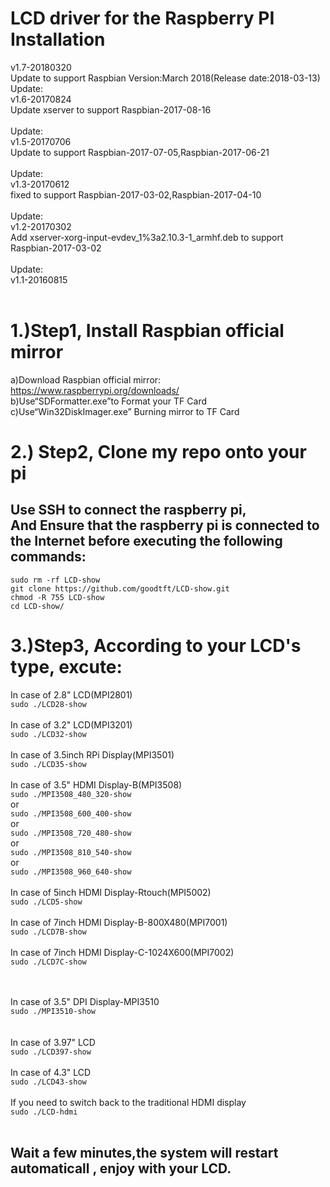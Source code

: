LCD driver for the Raspberry PI Installation<br>
====================================================
v1.7-20180320<br>
Update to support Raspbian Version:March 2018(Release date:2018-03-13)
Update: <br>
  v1.6-20170824<br>
  Update xserver to support Raspbian-2017-08-16<br><br>
Update: <br>
  v1.5-20170706<br>
  Update to support Raspbian-2017-07-05,Raspbian-2017-06-21<br><br>
Update: <br>
  v1.3-20170612<br>
  fixed to support Raspbian-2017-03-02,Raspbian-2017-04-10<br><br>
Update: <br>
  v1.2-20170302<br>
  Add xserver-xorg-input-evdev_1%3a2.10.3-1_armhf.deb to support Raspbian-2017-03-02<br><br>
Update: <br>
  v1.1-20160815<br><br>
  
1.)Step1, Install Raspbian official mirror <br>
====================================================
  a)Download Raspbian official mirror:<br>
  https://www.raspberrypi.org/downloads/<br>
  b)Use“SDFormatter.exe”to Format your TF Card<br>
  c)Use“Win32DiskImager.exe” Burning mirror to TF Card<br>
     
2.) Step2, Clone my repo onto your pi<br>
====================================================
Use SSH to connect the raspberry pi, <br>
And Ensure that the raspberry pi is connected to the Internet before executing the following commands:
-----------------------------------------------------------------------------------------------------

```sudo rm -rf LCD-show```<br>
```git clone https://github.com/goodtft/LCD-show.git```<br>
```chmod -R 755 LCD-show```<br>
```cd LCD-show/```<br>
  
3.)Step3, According to your LCD's type, excute:
====================================================
In case of 2.8" LCD(MPI2801)<br>
  ```sudo ./LCD28-show```<br><br>
In case of 3.2" LCD(MPI3201)<br>
  ```sudo ./LCD32-show```<br><br>
In case of 3.5inch RPi Display(MPI3501)<br>
  ```sudo ./LCD35-show```<br><br>
In case of 3.5" HDMI Display-B(MPI3508)<br>
  ```sudo ./MPI3508_480_320-show```<br>
  or<br>
  ```sudo ./MPI3508_600_400-show```<br>
  or<br>
  ```sudo ./MPI3508_720_480-show```<br>
  or<br>
  ```sudo ./MPI3508_810_540-show```<br>
  or<br>
  ```sudo ./MPI3508_960_640-show```<br><br>
In case of 5inch HDMI Display-Rtouch(MPI5002)<br>
  ```sudo ./LCD5-show```<br><br>
In case of 7inch HDMI Display-B-800X480(MPI7001)<br>
  ```sudo ./LCD7B-show```<br><br>
In case of 7inch HDMI Display-C-1024X600(MPI7002)<br>
  ```sudo ./LCD7C-show```<br><br><br>
  
In case of 3.5" DPI Display-MPI3510<br>
  ```sudo ./MPI3510-show```<br><br>  
In case of 3.97" LCD<br>
  ```sudo ./LCD397-show```<br><br>
In case of 4.3" LCD<br>
  ```sudo ./LCD43-show```<br><br>
If you need to switch back to the traditional HDMI display<br>
  ```sudo ./LCD-hdmi```<br><br>

Wait a few minutes,the system will restart automaticall , enjoy with your LCD.
-------------------------------------------------------------------------------
<br><br>


